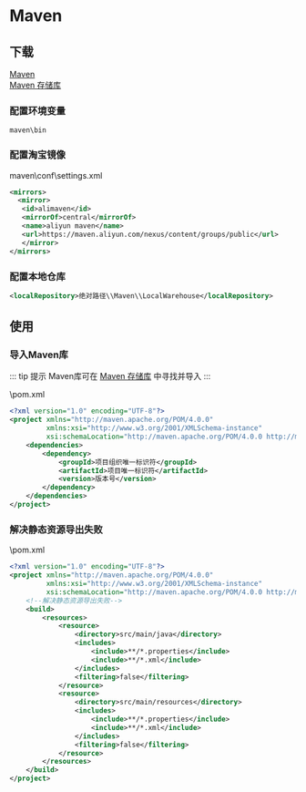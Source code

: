 # Maven

## 下载

[Maven](https://maven.apache.org/download.cgi)  
[Maven 存储库](https://mvnrepository.com/)

### 配置环境变量

```maven\bin```

### 配置淘宝镜像

maven\conf\settings.xml

``` XML
<mirrors>
  <mirror>
   <id>alimaven</id>
   <mirrorOf>central</mirrorOf>
   <name>aliyun maven</name>
   <url>https://maven.aliyun.com/nexus/content/groups/public</url>
   </mirror>
</mirrors>
```

### 配置本地仓库

``` XML
<localRepository>绝对路径\\Maven\\LocalWarehouse</localRepository>
```

## 使用

### 导入Maven库

::: tip 提示
Maven库可在 [Maven 存储库](https://mvnrepository.com/) 中寻找并导入
:::

\pom.xml

``` xml
<?xml version="1.0" encoding="UTF-8"?>
<project xmlns="http://maven.apache.org/POM/4.0.0"
         xmlns:xsi="http://www.w3.org/2001/XMLSchema-instance"
         xsi:schemaLocation="http://maven.apache.org/POM/4.0.0 http://maven.apache.org/xsd/maven-4.0.0.xsd">
    <dependencies>
        <dependency>
            <groupId>项目组织唯一标识符</groupId>
            <artifactId>项目唯一标识符</artifactId>
            <version>版本号</version>
        </dependency>
    </dependencies>
</project>
```

### 解决静态资源导出失败

\pom.xml

``` xml
<?xml version="1.0" encoding="UTF-8"?>
<project xmlns="http://maven.apache.org/POM/4.0.0"
         xmlns:xsi="http://www.w3.org/2001/XMLSchema-instance"
         xsi:schemaLocation="http://maven.apache.org/POM/4.0.0 http://maven.apache.org/xsd/maven-4.0.0.xsd">
    <!--解决静态资源导出失败-->
    <build>
        <resources>
            <resource>
                <directory>src/main/java</directory>
                <includes>
                    <include>**/*.properties</include>
                    <include>**/*.xml</include>
                </includes>
                <filtering>false</filtering>
            </resource>
            <resource>
                <directory>src/main/resources</directory>
                <includes>
                    <include>**/*.properties</include>
                    <include>**/*.xml</include>
                </includes>
                <filtering>false</filtering>
            </resource>
        </resources>
    </build>
</project>
```
